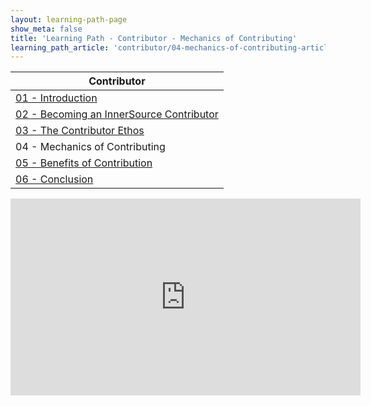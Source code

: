 ```yaml
---
layout: learning-path-page
show_meta: false
title: 'Learning Path - Contributor - Mechanics of Contributing'
learning_path_article: 'contributor/04-mechanics-of-contributing-article'
---
```


| Contributor |
| ------- |
| [01 - Introduction](../) |
| [02 - Becoming an InnerSource Contributor](../02) |
| [03 - The Contributor Ethos](../03) |
| 04 - Mechanics of Contributing |
| [05 - Benefits of Contribution](../05) |
| [06 - Conclusion](../06) |

<iframe width="560" height="315" src="https://www.youtube.com/embed/BxemepTtPz8" frameborder="0" allow="accelerometer; autoplay; encrypted-media; gyroscope; picture-in-picture" allowfullscreen></iframe>